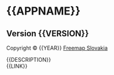 # {{APPNAME}}

## Version {{VERSION}}

Copyright © {{YEAR}} [Freemap Slovakia](http://www.freemap.sk/)

{{DESCRIPTION}}  
{{LINK}}
